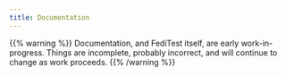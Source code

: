 ```yaml
---
title: Documentation
---
```


{{% warning %}}
Documentation, and FediTest itself, are early work-in-progress. Things are incomplete,
probably incorrect, and will continue to change as work proceeds.
{{% /warning %}}